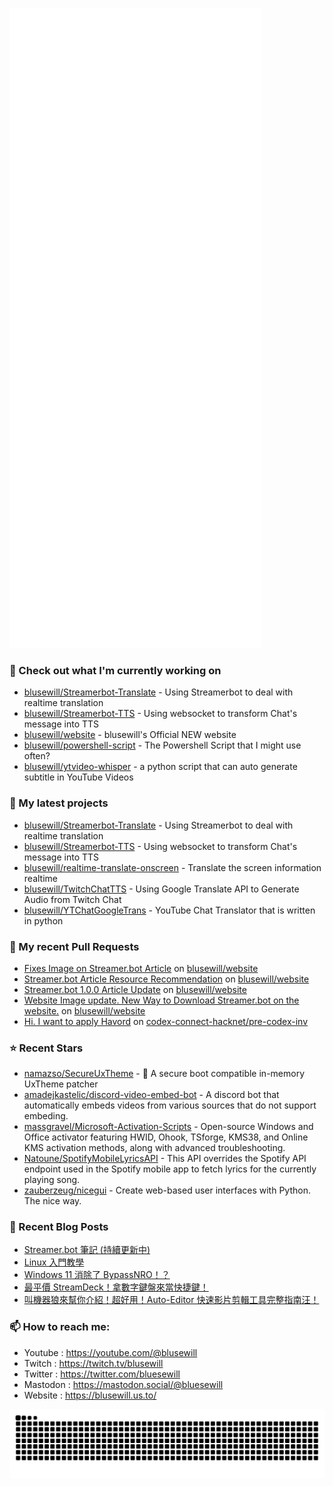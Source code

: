 <p align="left"><img src="https://raw.githubusercontent.com/blusewill/blusewill/main/github-metrics.svg" /></p>

### 👷 Check out what I'm currently working on

- [blusewill/Streamerbot-Translate](https://github.com/blusewill/Streamerbot-Translate) - Using Streamerbot to deal with realtime translation
- [blusewill/Streamerbot-TTS](https://github.com/blusewill/Streamerbot-TTS) - Using websocket to transform Chat&#39;s message into TTS
- [blusewill/website](https://github.com/blusewill/website) - blusewill&#39;s Official NEW website
- [blusewill/powershell-script](https://github.com/blusewill/powershell-script) - The Powershell Script that I might use often?
- [blusewill/ytvideo-whisper](https://github.com/blusewill/ytvideo-whisper) - a python script that can auto generate subtitle in YouTube Videos
### 🌱 My latest projects

- [blusewill/Streamerbot-Translate](https://github.com/blusewill/Streamerbot-Translate) - Using Streamerbot to deal with realtime translation
- [blusewill/Streamerbot-TTS](https://github.com/blusewill/Streamerbot-TTS) - Using websocket to transform Chat&#39;s message into TTS
- [blusewill/realtime-translate-onscreen](https://github.com/blusewill/realtime-translate-onscreen) - Translate the screen information realtime
- [blusewill/TwitchChatTTS](https://github.com/blusewill/TwitchChatTTS) - Using Google Translate API to Generate Audio from Twitch Chat
- [blusewill/YTChatGoogleTrans](https://github.com/blusewill/YTChatGoogleTrans) - YouTube Chat Translator that is written in python
### 🔨 My recent Pull Requests

- [Fixes Image on Streamer.bot Article](https://github.com/blusewill/website/pull/11) on [blusewill/website](https://github.com/blusewill/website)
- [Streamer.bot Article Resource Recommendation](https://github.com/blusewill/website/pull/10) on [blusewill/website](https://github.com/blusewill/website)
- [Streamer.bot 1.0.0 Article Update](https://github.com/blusewill/website/pull/9) on [blusewill/website](https://github.com/blusewill/website)
- [Website Image update. New Way to Download Streamer.bot on the website.](https://github.com/blusewill/website/pull/8) on [blusewill/website](https://github.com/blusewill/website)
- [Hi. I want to apply Havord](https://github.com/codex-connect-hacknet/pre-codex-inv/pull/77) on [codex-connect-hacknet/pre-codex-inv](https://github.com/codex-connect-hacknet/pre-codex-inv)
### ⭐ Recent Stars

- [namazso/SecureUxTheme](https://github.com/namazso/SecureUxTheme) - 🎨 A secure boot compatible in-memory UxTheme patcher
- [amadejkastelic/discord-video-embed-bot](https://github.com/amadejkastelic/discord-video-embed-bot) - A discord bot that automatically embeds videos from various sources that do not support embeding.
- [massgravel/Microsoft-Activation-Scripts](https://github.com/massgravel/Microsoft-Activation-Scripts) - Open-source Windows and Office activator featuring HWID, Ohook, TSforge, KMS38, and Online KMS activation methods, along with advanced troubleshooting.
- [Natoune/SpotifyMobileLyricsAPI](https://github.com/Natoune/SpotifyMobileLyricsAPI) - This API overrides the Spotify API endpoint used in the Spotify mobile app to fetch lyrics for the currently playing song.
- [zauberzeug/nicegui](https://github.com/zauberzeug/nicegui) - Create web-based user interfaces with Python. The nice way.
### 📰 Recent Blog Posts

- [Streamer.bot 筆記 (持續更新中)](https://blusewill.us.to/zh-tw/posts/ea7ec9c/)
- [Linux 入門教學](https://blusewill.us.to/zh-tw/posts/eb38ca4/)
- [Windows 11 消除了 BypassNRO！？](https://blusewill.us.to/zh-tw/posts/6d193ae/)
- [最平價 StreamDeck！拿數字鍵盤來當快捷鍵！](https://blusewill.us.to/zh-tw/posts/4082c82/)
- [叫機器狼來幫你介紹！超好用！Auto-Editor 快速影片剪輯工具完整指南汪！](https://blusewill.us.to/zh-tw/posts/b53d236/)
### 📫 How to reach me:
  - Youtube   : <https://youtube.com/@blusewill>
  - Twitch    : <https://twitch.tv/blusewill>
  - Twitter   : <https://twitter.com/bluesewill>
  - Mastodon  : <https://mastodon.social/@bluesewill>
  - Website   : <https://blusewill.us.to/>

<p align="center"><a href="https://github.com/Platane/snk">
  <img align="center" src="https://raw.githubusercontent.com/blusewill/blusewill/output/github-contribution-grid-snake-dark.svg" />
</a></p>

